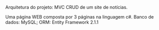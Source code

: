 Arquitetura do projeto: MVC
CRUD de um site de notícias.

Uma página WEB composta por 3 páginas na linguagem c#.
Banco de dados: MySQL;
ORM: Entity Framework 2.1.1
